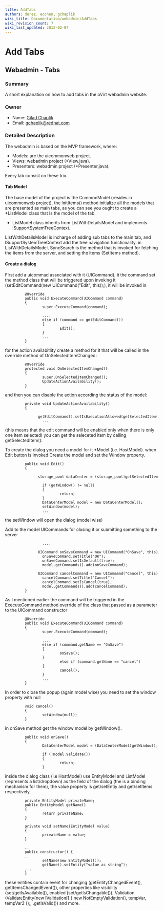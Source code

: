 ```yaml
---
title: AddTabs
authors: derez, ecohen, gchaplik
wiki_title: Documentation/webadmin/AddTabs
wiki_revision_count: 7
wiki_last_updated: 2012-02-07
---
```


# Add Tabs

## Webadmin - Tabs

### Summary

A short explanation on how to add tabs in the oVirt webadmin website.

### Owner

*   Name: [ Gilad Chaplik](User:gchaplik)
*   Email: <gchaplik@redhat.com>

### Detailed Description

The webadmin is based on the MVP framework, where:

*   Models: are the uicommonweb project.
*   Views: webadmin project (\*View.java).
*   Presenters: webadmin project (\*Presenter.java).

Every tab consist on these trio.

#### Tab Model

The base model of the project is the CommonModel (resides in uicommonweb project). the InitItems() method initialize all the models that are presented as main tabs, as you can see you ought to create a \*ListModel class that is the model of the tab.

*   ListModel class inherits from ListWithDetailsModel and implements ISupportSystemTreeContext.

ListWithDetailsModel is incharge of adding sub tabs to the main tab, and ISupportSystemTreeContext add the tree navigation functionality. in ListWithDetailsModel, SyncSearch is the method that is invoked for fetching the items from the server, and setting the items (SetItems method).

#### Create a dialog

First add a uicommad associated with it (UICommand), it the command set the method class that will be triggered upon invoking it (setEditCommand(new UICommand("Edit", this));), it will be invoked in

             @Override
             public void ExecuteCommand(UICommand command)
             {
                     super.ExecuteCommand(command);
                     
                     ....
                     else if (command == getEditCommand())
                     {
                             Edit();
                     }
                     ...
             }

for the action availabitlity create a method for it that will be called in the override method of OnSelectedItemChanged:

             @Override
             protected void OnSelectedItemChanged()
             {
                     super.OnSelectedItemChanged();
                     UpdateActionAvailability();
             }

and then you can disable the action according the status of the model:

             private void UpdateActionAvailability()
             {
                     getEditCommand().setIsExecutionAllowed(getSelectedItem() != null && items.size() == 1);
                     ...

(this means that the edit command will be enabled only when there is only one item selected) you can get the seleceted item by calling getSelectedItem().

To create the dialog you need a model for it \*Model (i.e. HostModel). when Edit button is invoked Create the model and set the Window property.

             public void Edit()
             {
                     storage_pool dataCenter = (storage_pool)getSelectedItem();
                     
                     if (getWindow() != null)
                     {
                             return;
                     }
                     DataCenterModel model = new DataCenterModel();
                     setWindow(model);
                     ...

the setWindow will open the dialog (model wise)

Add to the model UICommands for closing it or submitting something to the server

                     ....
                     UICommand onSaveCommand = new UICommand("OnSave", this);
                     onSaveCommand.setTitle("OK");
                     onSaveCommand.setIsDefault(true);
                     model.getCommands().add(onSaveCommand);
                     UICommand cancelCommand = new UICommand("Cancel", this);
                     cancelCommand.setTitle("Cancel");
                     cancelCommand.setIsCancel(true);
                     model.getCommands().add(cancelCommand);
             }

As I mentioned earlier the command will be triggered in the ExecuteCommand method override of the class that passed as a parameter to the UICommand constructor

             @Override
             public void ExecuteCommand(UICommand command)
             {
                     super.ExecuteCommand(command);
                     
                     ....
                     else if (command.getName == "OnSave")
                     {
                             onSave();
                     }
                             else if (command.getName == "cancel")
                     {
                             cancel();
                     }
                     ...
             }

In order to close the popup (again model wise) you need to set the window property with null

             void cancel()
             {
                     setWindow(null);
             }

in onSave method get the window model by getWindow().

             public void onSave()
             {
                     DataCenterModel model = (DataCenterModel)getWindow();
                     
                     if (!model.Validate())
                     {
                             return;
                     }

inside the dialog class (i.e HostModel) use EntityModel and ListModel (represents a list/dropdown) as the field of the dialog (the is a binding mechanism for them), the value property is get/setEntiy and get/setItems respectively.

             private EntityModel privateName;
             public EntityModel getName()
             {
                     return privateName;
             }

             private void setName(EntityModel value)
             {
                     privateName = value;
             }
             
             ..
             public constructor() {
             ..
                     setName(new EntityModel());
                     getName().setEntity("value as string");
             ...
             }

these entities contain event for changing (getEntityChangedEvent(), getItemsChangedEvent()), other properties like visibility (set/getIsAvailable()), enabled (set/getIsChangable()), Validation (ValidateEntity(new IValidation[] { new NotEmptyValidation(), tempVar, tempVar2 });, .getIsValid()) and more.
